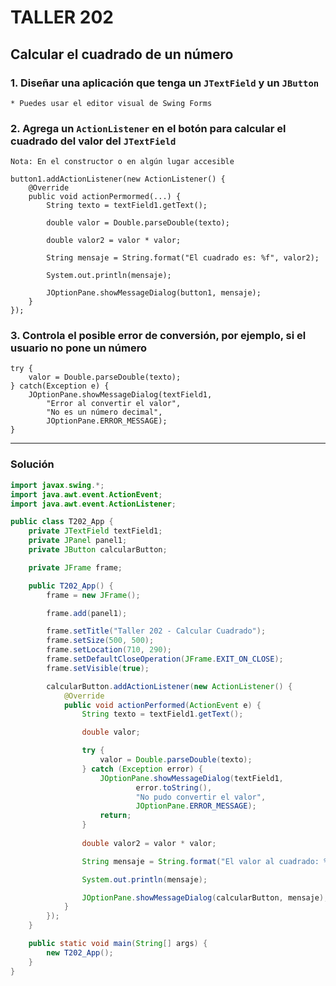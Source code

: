 # TALLER 202

## Calcular el cuadrado de un número

### 1. Diseñar una aplicación que tenga un `JTextField` y un `JButton`

    * Puedes usar el editor visual de Swing Forms

### 2. Agrega un `ActionListener` en el botón para calcular el cuadrado del valor del `JTextField`

    Nota: En el constructor o en algún lugar accesible

    button1.addActionListener(new ActionListener() {
        @Override
        public void actionPermormed(...) {
            String texto = textField1.getText();

            double valor = Double.parseDouble(texto);

            double valor2 = valor * valor;

            String mensaje = String.format("El cuadrado es: %f", valor2);

            System.out.println(mensaje);

            JOptionPane.showMessageDialog(button1, mensaje);
        }
    });

### 3. Controla el posible error de conversión, por ejemplo, si el usuario no pone un número

    try {
        valor = Double.parseDouble(texto);
    } catch(Exception e) {
        JOptionPane.showMessageDialog(textField1, 
            "Error al convertir el valor", 
            "No es un número decimal", 
            JOptionPane.ERROR_MESSAGE);
    }

---

### Solución

```java
import javax.swing.*;
import java.awt.event.ActionEvent;
import java.awt.event.ActionListener;

public class T202_App {
    private JTextField textField1;
    private JPanel panel1;
    private JButton calcularButton;

    private JFrame frame;

    public T202_App() {
        frame = new JFrame();

        frame.add(panel1);

        frame.setTitle("Taller 202 - Calcular Cuadrado");
        frame.setSize(500, 500);
        frame.setLocation(710, 290);
        frame.setDefaultCloseOperation(JFrame.EXIT_ON_CLOSE);
        frame.setVisible(true);

        calcularButton.addActionListener(new ActionListener() {
            @Override
            public void actionPerformed(ActionEvent e) {
                String texto = textField1.getText();

                double valor;

                try {
                    valor = Double.parseDouble(texto);
                } catch (Exception error) {
                    JOptionPane.showMessageDialog(textField1,
                            error.toString(),
                            "No pudo convertir el valor",
                            JOptionPane.ERROR_MESSAGE);
                    return;
                }
                
                double valor2 = valor * valor;

                String mensaje = String.format("El valor al cuadrado: %.2f", valor2);

                System.out.println(mensaje);

                JOptionPane.showMessageDialog(calcularButton, mensaje);
            }
        });
    }

    public static void main(String[] args) {
        new T202_App();
    }
}
```